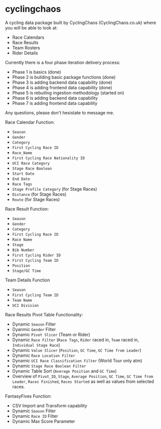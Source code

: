 # cyclingchaos
A cycling data package built by CyclingChaos (CyclingChaos.co.uk) where you will be able to look at:
- Race Calendars
- Race Results
- Team Rosters
- Rider Details

Currently there is a four phase iteration delivery process:
- Phase 1 is basics (done)
- Phase 2 is building basic package functions (done)
- Phase 3 is adding backend data capability (done)
- Phase 4 is adding frontend data capability (done)
- Phase 5 is rebuiling ingestion methodology (started on)
- Phase 6 is adding backend data capability
- Phase 7 is adding frontend data capability

Any questions, please don't hesistate to message me. 

Race Calendar Function:
- `Season`
- `Gender`
- `Category`
- `First Cycling Race ID`
- `Race_Name`
- `First Cycling Race Nationality ID`
- `UCI Race Category`
- `Stage Race Boolean`
- `Start Date`
- `End Date`
- `Race Tags`
- `Stage Profile Category` (for Stage Races)
- `Distance` (for Stage Races)
- `Route` (for Stage Races)

Race Result Function:
- `Season`
- `Gender`
- `Category`
- `First Cycling Race ID`
- `Race Name`
- `Stage`
- `Bib Number`
- `First Cycling Rider ID`
- `First Cycling Team ID`
- `Position`
- `Stage/GC Time`

Team Details Function
- `Season`
- `First Cycling Team ID`
- `Team Name`
- `UCI Division`

Race Results Pivot Table Functionality:
- Dynamic `Season` Filter
- Dyanmic `Gender` Filter
- Dynamic `Pivot Slicer` (Team or Rider)
- Dynamic `Race Filter` (`Race Tags`, `Rider` raced in, `Team` raced in, `Individual Stage Race`) 
- Dynamic `Value Slicer` (`Position`, `GC Time`, `GC Time from Leader`)
- Dynamic `Race Location Filter`
- Dynamic `UCI Race Classification Filter` (World Tour only atm)
- Dynamic `Stage Race Boolean Filter`
- Dynamic Table Sort (`Average Position` and `GC Time`)
- Overview of `Pivot_ID`, `Stage`, `Average Position`, `GC Time`, `GC Time from Leader`, `Races Finished`, `Races Started` as well as values from selected races.

FantasyFives Function:
- CSV Import and Transform capability
- Dynamic `Season` Filter
- Dynamic `Race ID` Filter
- Dynamic Max Score Parameter
